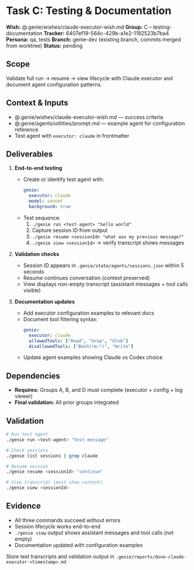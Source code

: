 # Task C: Testing & Documentation

**Wish:** @.genie/wishes/claude-executor-wish.md
**Group:** C – testing-documentation
**Tracker:** 6407ef19-564c-429b-a1e2-1192523b7ba4
**Persona:** qa, tests
**Branch:** genie-dev (existing branch, commits merged from worktree)
**Status:** pending

## Scope
Validate full run → resume → view lifecycle with Claude executor and document agent configuration patterns.

## Context & Inputs
- @.genie/wishes/claude-executor-wish.md — success criteria
- @.genie/agents/utilities/prompt.md — example agent for configuration reference
- Test agent with `executor: claude` in frontmatter

## Deliverables
1. **End-to-end testing**
   - Create or identify test agent with:
     ```yaml
     genie:
       executor: claude
       model: sonnet
       background: true
     ```
   - Test sequence:
     1. `./genie run <test-agent> "hello world"`
     2. Capture session ID from output
     3. `./genie resume <sessionId> "what was my previous message?"`
     4. `./genie view <sessionId>` → verify transcript shows messages

2. **Validation checks**
   - Session ID appears in `.genie/state/agents/sessions.json` within 5 seconds
   - Resume continues conversation (context preserved)
   - View displays non-empty transcript (assistant messages + tool calls visible)

3. **Documentation updates**
   - Add executor configuration examples to relevant docs
   - Document tool filtering syntax:
     ```yaml
     genie:
       executor: claude
       allowedTools: ["Read", "Grep", "Glob"]
       disallowedTools: ["Bash(rm:*)", "Write"]
     ```
   - Update agent examples showing Claude vs Codex choice

## Dependencies
- **Requires:** Groups A, B, and D must complete (executor + config + log viewer)
- **Final validation:** All prior groups integrated

## Validation
```bash
# Run test agent
./genie run <test-agent> "test message"

# Check sessions
./genie list sessions | grep claude

# Resume session
./genie resume <sessionId> "continue"

# View transcript (must show content)
./genie view <sessionId>
```

## Evidence
- All three commands succeed without errors
- Session lifecycle works end-to-end
- `./genie view` output shows assistant messages and tool calls (not empty)
- Documentation updated with configuration examples

Store test transcripts and validation output in `.genie/reports/done-claude-executor-<timestamp>.md`
